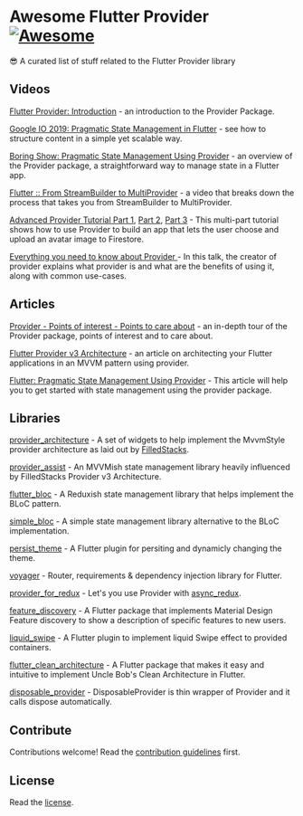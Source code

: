 #  Awesome Flutter Provider [![Awesome](https://cdn.rawgit.com/sindresorhus/awesome/d7305f38d29fed78fa85652e3a63e154dd8e8829/media/badge.svg)](https://github.com/sindresorhus/awesome)

😎 A curated list of stuff related to the Flutter Provider library

## Videos

[Flutter Provider: Introduction](https://youtu.be/O71rYKcxUgA) - an introduction to the Provider Package.

[Google IO 2019: Pragmatic State Management in Flutter](https://www.youtube.com/watch?v=d_m5csmrf7I) - see how to structure content in a simple yet scalable way.

[Boring Show: Pragmatic State Management Using Provider](https://www.youtube.com/watch?v=HrBiNHEqSYU) - an overview of the Provider package, a straightforward way to manage state in a Flutter app.

[Flutter :: From StreamBuilder to MultiProvider](https://youtu.be/budqAnwn740) - a video that breaks down the process that takes you from StreamBuilder to MultiProvider.

[Advanced Provider Tutorial Part 1](https://codewithandrea.com/videos/2019-10-28-advanced-provider-tutorial-part1/), [Part 2](https://codewithandrea.com/videos/2019-10-28-advanced-provider-tutorial-part2/), [Part 3](https://codewithandrea.com/videos/2019-10-28-advanced-provider-tutorial-part3/) - This multi-part tutorial shows how to use Provider to build an app that lets the user choose and upload an avatar image to Firestore.

[Everything you need to know about Provider ](https://www.youtube.com/watch?v=BulIREvHBWg) - In this talk, the creator of provider explains what provider is and what are the benefits of using it, along with common use-cases.

## Articles

[Provider - Points of interest - Points to care about](https://www.didierboelens.com/2019/07/provider---points-of-interest---points-to-care-about/) - an in-depth tour of the Provider package, points of interest and to care about.

[Flutter Provider v3 Architecture](https://www.filledstacks.com/post/flutter-provider-v3-architecture/) - an article on architecting your Flutter applications in an MVVM pattern using provider.

[Flutter: Pragmatic State Management Using Provider](https://medium.com/flutter-community/flutter-pragmatic-state-management-using-provider-5c1129f9b5bb) - This article will help you to get started with state management using the provider package.

## Libraries

 [provider_architecture](https://github.com/FilledStacks/provider_architecture) - A set of widgets to help implement the MvvmStyle provider architecture as laid out by [FilledStacks](https://www.youtube.com/filledstacks).
 
 [provider_assist](https://github.com/SKLn-Rad/provider_assist) - An MVVMish state management library heavily influenced by FilledStacks Provider v3 Architecture.
 
 [flutter_bloc](https://github.com/felangel/bloc) - A Reduxish state management library that helps implement the BLoC pattern.
 
 [simple_bloc](https://github.com/everton-e26/simple_bloc) - A simple state management library alternative to the BLoC implementation.
 
 [persist_theme](https://github.com/fluttercommunity/persist_theme) - A Flutter plugin for persiting and dynamicly changing the theme.
 
 [voyager](https://github.com/vishna/voyager) - Router, requirements & dependency injection library for Flutter.

 [provider_for_redux](https://github.com/marcglasberg/provider_for_redux) - Let's you use Provider with [async_redux](https://github.com/marcglasberg/async_redux).
 
 [feature_discovery](https://github.com/ayalma/feature_discovery) - A Flutter package that implements Material Design Feature discovery to show a description of specific features to new users.
 
 [liquid_swipe](https://github.com/iamSahdeep/liquid_swipe_flutter) - A Flutter plugin to implement liquid Swipe effect to provided containers.
 
 [flutter_clean_architecture](https://pub.dev/packages/flutter_clean_architecture) - A Flutter package that makes it easy and intuitive to implement Uncle Bob's Clean Architecture in Flutter. 
 
 [disposable_provider](https://pub.dev/packages/disposable_provider) - DisposableProvider is thin wrapper of Provider and it calls dispose automatically.
 
 ## Contribute

Contributions welcome! Read the [contribution guidelines](CONTRIBUTING.md) first.

## License

Read the [license](LICENSE).
